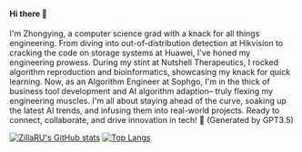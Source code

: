 #### Hi there 👋 
I'm Zhongying, a computer science grad with a knack for all things engineering. From diving into out-of-distribution detection at Hikvision to cracking the code on storage systems at Huawei, I've honed my engineering prowess. During my stint at Nutshell Therapeutics, I rocked algorithm reproduction and bioinformatics, showcasing my knack for quick learning. Now, as an Algorithm Engineer at Sophgo, I'm in the thick of business tool development and AI algorithm adaption– truly flexing my engineering muscles. I'm all about staying ahead of the curve, soaking up the latest AI trends, and infusing them into real-world projects. Ready to connect, collaborate, and drive innovation in tech! 🚀 (Generated by GPT3.5)
<!--
**ZillaRU/ZillaRU** is a ✨ _special_ ✨ repository because its `README.md` (this file) appears on your GitHub profile.
-->
[![ZillaRU's GitHub stats](https://github-readme-stats.vercel.app/api?username=ZillaRU&show_icons=true&count_private=true&theme=radical)](https://github.com/anuraghazra/github-readme-stats)
[![Top Langs](https://github-readme-stats.vercel.app/api/top-langs/?username=ZillaRU&layout=compact)](https://github.com/anuraghazra/github-readme-stats)



